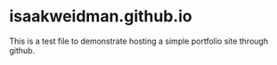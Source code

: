 # isaakweidman.github.io

This is a test file to demonstrate hosting a simple portfolio site through 
github.
